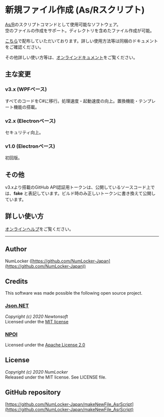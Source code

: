 # 新規ファイル作成 (As/Rスクリプト)

[As/R](https://all.undo.jp/asr/)のスクリプトコマンドとして使用可能なソフトウェア。  
空のファイルの作成をサポート。ディレクトリを含めたファイル作成が可能。

[こちら](https://all.undo.jp/asr/Appendix_UserTools.html)で配布していただいております。詳しい使用方法等は同梱のドキュメントをご確認ください。

その他詳しい使い方等は、[オンラインドキュメント](https://github.com/NumLocker-Japan/makeNewFile_AsrScript/wiki/Document_v3)をご覧ください。  

## 主な変更

### v3.x (WPFベース)

すべてのコードをC#に移行。処理速度・起動速度の向上。置換機能・テンプレート機能の搭載。

### v2.x (Electronベース)

セキュリティ向上。

### v1.0 (Electronベース)

初回版。

## その他

v3.xより搭載のGitHub API認証用トークンは、公開しているソースコード上では、**fake** と表記しています。ビルド時のみ正しいトークンに書き換えて公開しています。

## 詳しい使い方

[オンラインヘルプ](https://numlocker-japan.github.io/makeNewFile_AsrScript/docs/)をご覧ください。

---------------------

## Author

NumLocker ([https://github.com/NumLocker-Japan](https://github.com/NumLocker-Japan))

## Credits

This software was made possible the following open source project.

### [Json.NET](https://www.newtonsoft.com/json)  

*Copyright (c) 2020 Newtonsoft*  
Licensed under the [MIT license](https://opensource.org/licenses/mit-license.php)

### [NPOI](https://github.com/tonyqus/npoi/)  

Licensed under the [Apache License 2.0](http://www.apache.org/licenses/LICENSE-2.0)

## License

*Copyright (c) 2020 NumLocker*  
Released under the MIT license. See LICENSE file.

## GitHub repository

[https://github.com/NumLocker-Japan/makeNewFile_AsrScript](https://github.com/NumLocker-Japan/makeNewFile_AsrScript)

